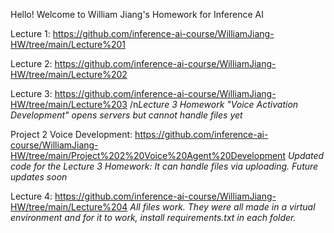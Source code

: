 Hello! Welcome to William Jiang's Homework for Inference AI

Lecture 1: https://github.com/inference-ai-course/WilliamJiang-HW/tree/main/Lecture%201 

Lecture 2: https://github.com/inference-ai-course/WilliamJiang-HW/tree/main/Lecture%202

Lecture 3: https://github.com/inference-ai-course/WilliamJiang-HW/tree/main/Lecture%203
/n*Lecture 3 Homework "Voice Activation Development" opens servers but cannot handle files yet*

Project 2 Voice Development: https://github.com/inference-ai-course/WilliamJiang-HW/tree/main/Project%202%20Voice%20Agent%20Development
*Updated code for the Lecture 3 Homework: It can handle files via uploading. Future updates soon*

Lecture 4: https://github.com/inference-ai-course/WilliamJiang-HW/tree/main/Lecture%204
*All files work. They were all made in a virtual environment and for it to work, install requirements.txt in each folder.*
